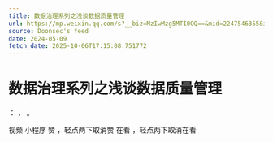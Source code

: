 ```yaml
---
title: 数据治理系列之浅谈数据质量管理
url: https://mp.weixin.qq.com/s?__biz=MzIwMzg5MTI0OQ==&mid=2247546355&idx=1&sn=beb7e0f8502fb8755e17f35cab936eb9
source: Doonsec's feed
date: 2024-05-09
fetch_date: 2025-10-06T17:15:08.751772
---
```


# 数据治理系列之浅谈数据质量管理

：
，
。

视频
小程序
赞
，轻点两下取消赞
在看
，轻点两下取消在看